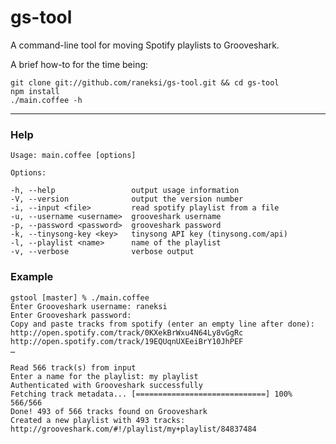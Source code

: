 gs-tool
========

A command-line tool for moving Spotify playlists to Grooveshark.

A brief how-to for the time being:

	git clone git://github.com/raneksi/gs-tool.git && cd gs-tool
	npm install
	./main.coffee -h
	
---
	
### Help

	Usage: main.coffee [options]

	Options:

    -h, --help                 output usage information
    -V, --version              output the version number
    -i, --input <file>         read spotify playlist from a file
    -u, --username <username>  grooveshark username
    -p, --password <password>  grooveshark password
    -k, --tinysong-key <key>   tinysong API key (tinysong.com/api)
    -l, --playlist <name>      name of the playlist
    -v, --verbose              verbose output

### Example

	gstool [master] % ./main.coffee
	Enter Grooveshark username: raneksi
	Enter Grooveshark password:
	Copy and paste tracks from spotify (enter an empty line after done):
	http://open.spotify.com/track/0KXekBrWxu4N64Ly8vGgRc
	http://open.spotify.com/track/19EQUqnUXEeiBrY10JhPEF
	…
	
	Read 566 track(s) from input
	Enter a name for the playlist: my playlist
	Authenticated with Grooveshark successfully
	Fetching track metadata... [=============================] 100% 566/566
	Done! 493 of 566 tracks found on Grooveshark
	Created a new playlist with 493 tracks: http://grooveshark.com/#!/playlist/my+playlist/84837484
